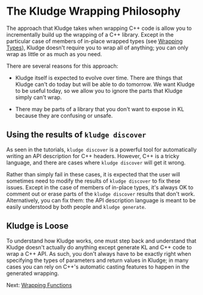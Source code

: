 # The Kludge Wrapping Philosophy

The approach that Kludge takes when wrapping C++ code is allow you to incrementally build up the wrapping of a C++ library.  Except in the particular case of members of in-place wrapped types (see [Wrapping Types](adl-types.md)), Kludge doesn't require you to wrap all of anything; you can only wrap as little or as much as you need.

There are several reasons for this approach:

- Kludge itself is expected to evolve over time.  There are things that Kludge can't do today but will be able to do tomorrow.  We want Kludge to be useful today, so we allow you to ignore the parts that Kludge simply can't wrap.

- There may be parts of a library that you don't want to expose in KL because they are confusing or unsafe.

## Using the results of `kludge discover`

As seen in the tutorials, `kludge discover` is a powerful tool for automatically writing an API description for C++ headers.  However, C++ is a tricky language, and there are cases where `kludge discover` will get it wrong.

Rather than simply fail in these cases, it is expected that the user will sometimes need to modify the results of `kludge discover` to fix these issues.  Except in the case of members of in-place types, it's always OK to comment out or erase parts of the `kludge discover` results that don't work.  Alternatively, you can fix them: the API description language is meant to be easily understood by both people and `kludge generate`.

## Kludge is Loose

To understand how Kludge works, one must step back and understand that Kludge doesn't actually do anything except generate KL and C++ code to wrap a C++ API.  As such, you don't always have to be exactly right when specifying the types of parameters and return values in Kludge; in many cases you can rely on C++'s automatic casting features to happen in the generated wrapping.

Next: [Wrapping Functions](adl-functions.md)
